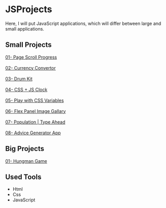# JSProjects

Here, I will put JavaScript applications, which will differ between large and small applications.

## Small Projects

<a href="https://omarshabann.github.io/JSProjects/01-PageScrollProgress/index.html">01- Page Scroll Progress</a>
<br><br>
<a href="https://omarshabann.github.io/JSProjects/02-CurrencyConvertor/index.html">02- Currency Convertor</a>
<br><br>
<a href="https://omarshabann.github.io/JSProjects/03-DrumKit/index.html">03- Drum Kit</a>
<br><br>
<a href="https://omarshabann.github.io/JSProjects/04-clock/index.html">04- CSS + JS Clock</a>
<br><br>
<a href="https://omarshabann.github.io/JSProjects/05-CSSVariables/index.html">05- Play with CSS Variables</a>
<br><br>
<a href="https://omarshabann.github.io/JSProjects/06-FlexPanelImageGallary/index.html">06- Flex Panel Image Gallary</a>
<br><br>
<a href="https://omarshabann.github.io/JSProjects/07-Population/index.html">07- Population | Type Ahead</a>
<br><br>
<a href="https://omarshabann.github.io/JSProjects/08-AdviceGenertorApp/index.html">08- Advice Generator App</a>

## Big Projects

<a href="https://omarshabann.github.io/HungmanGame/">01- Hungman Game</a>

## Used Tools

- Html
- Css
- JavaScript
